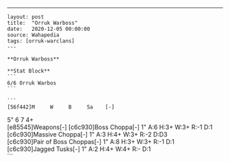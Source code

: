 ---
    layout: post
    title:  "Orruk Warboss"
    date:   2020-12-05 00:00:00
    source: Wahapedia
    tags: [orruk-warclans]
    ---
    
    **Orruk Warboss**
    
    **Stat Block**
    ```
    6/6 Orruk Warbos
    ```
    
    ```
    [56f442]M     W     B     Sa    [-]
5"    6     7     4+    
[e85545]Weapons[-]
[c6c930]Boss Choppa[-]
1"     A:6    H:3+   W:3+   R:-1   D:1   
[c6c930]Massive Choppa[-]
1"     A:3    H:4+   W:3+   R:-2   D:D3  
[c6c930]Pair of Boss Choppas[-]
1"     A:8    H:3+   W:3+   R:-1   D:1   
[c6c930]Jagged Tusks[-]
1"     A:2    H:4+   W:4+   R:-    D:1   
    ```
    
    
    